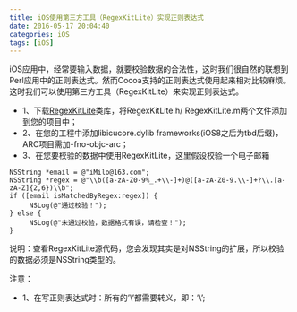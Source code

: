 ```yaml
---
title: iOS使用第三方工具（RegexKitLite）实现正则表达式
date: 2016-05-17 20:04:40
categories: iOS
tags: [iOS]
---
```

iOS应用中，经常要输入数据，就要校验数据的合法性，这时我们很自然的联想到Perl应用中的正则表达式。然而Cocoa支持的正则表达式使用起来相对比较麻烦。这时我们可以使用第三方工具（RegexKitLite）来实现正则表达式。
* 1、下载[RegexKitLite](https://github.com/wezm/RegexKitLite)类库，将RegexKitLite.h/ RegexKitLite.m两个文件添加到您的项目中；
* 2、在您的工程中添加libicucore.dylib frameworks(iOS8之后为tbd后缀)，ARC项目需加-fno-objc-arc；
* 3、在您要校验的数据中使用RegexKitLite，这里假设校验一个电子邮箱

```
NSString *email = @"iMilo@163.com";
NSString *regex = @"\\b([a-zA-Z0-9%_.+\\-]+)@([a-zA-Z0-9.\\-]+?\\.[a-zA-Z]{2,6})\\b";
if ([email isMatchedByRegex:regex]) {
     NSLog(@"通过校验！");
} else {
     NSLog(@"未通过校验，数据格式有误，请检查！");
}
```

说明：查看RegexKitLite源代码，您会发现其实是对NSString的扩展，所以校验的数据必须是NSString类型的。

注意：
* 1、在写正则表达式时：所有的’\’都需要转义，即：’\\’;
